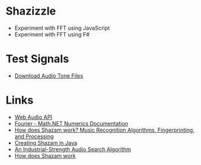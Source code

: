 # Shazizzle

* Experiment with FFT using JavaScript
* Experiment with FFT using F#

# Test Signals

* [Download Audio Tone Files](https://www.mediacollege.com/audio/tone/download/)

# Links

* [Web Audio API](https://developer.mozilla.org/en-US/docs/Web/API/Web_Audio_API)
* [Fourier - Math.NET Numerics Documentation](https://numerics.mathdotnet.com/api/MathNet.Numerics.IntegralTransforms/Fourier.htm)
* [How does Shazam work? Music Recognition Algorithms, Fingerprinting, and Processing](https://www.toptal.com/algorithms/shazam-it-music-processing-fingerprinting-and-recognition)
* [Creating Shazam in Java](https://royvanrijn.com/blog/2010/06/creating-shazam-in-java/)
* [An Industrial-Strength Audio Search Algorithm](https://www.ee.columbia.edu/~dpwe/papers/Wang03-shazam.pdf)
* [How does Shazam work](http://coding-geek.com/how-shazam-works/)
